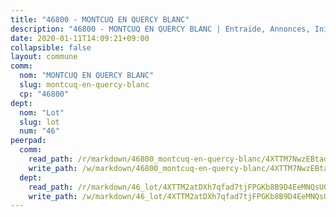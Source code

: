 ```yaml
---
title: "46800 - MONTCUQ EN QUERCY BLANC"
description: "46800 - MONTCUQ EN QUERCY BLANC | Entraide, Annonces, Initiatives"
date: 2020-01-11T14:09:21+09:00
collapsible: false
layout: commune
comm:
  nom: "MONTCUQ EN QUERCY BLANC"
  slug: montcuq-en-quercy-blanc
  cp: "46800"
dept:
  nom: "Lot"
  slug: lot
  num: "46"
peerpad:
  comm:
    read_path: /r/markdown/46800_montcuq-en-quercy-blanc/4XTTM7NwzEBtadimATi8eBj3QVGD2ujP1dPNpkPYo6N4kELMu
    write_path: /w/markdown/46800_montcuq-en-quercy-blanc/4XTTM7NwzEBtadimATi8eBj3QVGD2ujP1dPNpkPYo6N4kELMu-K3TgUmBrJdGea5ym4YMiRjjfSbgi1DS2ZySUE3bJUYhmJYFwxtGdtprXDnmBgv7GtGPMMPuJ6ZhzZZBKvVSqtFxULyDRpcHuK5Y6eNVCduTiZBaTC15bkKBXsuSyaPGAKrdPG8Ky
  dept:
    read_path: /r/markdown/46_lot/4XTTM2atDXh7qfad7tjFPGKb8B9D4EeMNQsUG7H6r5PvcsmQY
    write_path: /w/markdown/46_lot/4XTTM2atDXh7qfad7tjFPGKb8B9D4EeMNQsUG7H6r5PvcsmQY-K3TgUvJaCyZvzJ7KFBouD3E9Db8SxVd6F9MJ4VM5wtYfGyhK8U9f2jgCEG1ZP5QbGj9NK2WPVZdPjtw9bJHLE1PoGwVsSft8aSDsZrWh6CwkugjgRfbWWHf5TabrG7vmtM7v9WUc
---
```


